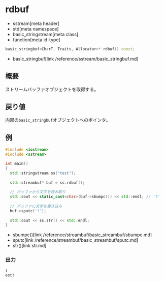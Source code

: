 # rdbuf
* sstream[meta header]
* std[meta namespace]
* basic_stringstream[meta class]
* function[meta id-type]

```cpp
basic_stringbuf<CharT, Traits, Allocator>* rdbuf() const;
```
* basic_stringbuf[link /reference/sstream/basic_stringbuf.md]

## 概要
ストリームバッファオブジェクトを取得する。

## 戻り値
内部の`basic_stringbuf`オブジェクトへのポインタ。

## 例
```cpp example
#include <iostream>
#include <sstream>

int main()
{
  std::stringstream ss("test");
  
  std::streambuf* buf = ss.rdbuf();
  
  // バッファから文字を読み取り
  std::cout << static_cast<char>(buf->sbumpc()) << std::endl; // 't'
  
  // バッファに文字を書き込み
  buf->sputc('!');
  
  std::cout << ss.str() << std::endl;
}
```
* sbumpc()[link /reference/streambuf/basic_streambuf/sbumpc.md]
* sputc[link /reference/streambuf/basic_streambuf/sputc.md]
* str()[link str.md]

### 出力
```
t
est!
```
